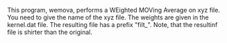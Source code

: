 This program, wemova, performs a WEighted MOVing Average on xyz
file. You need to give the name of the xyz file. The weights are
given in the kernel.dat file. The resulting file has a prefix
"filt_". Note, that the resultinf file is shirter than the
original.
